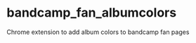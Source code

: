 bandcamp_fan_albumcolors
========================

Chrome extension to add album colors to bandcamp fan pages